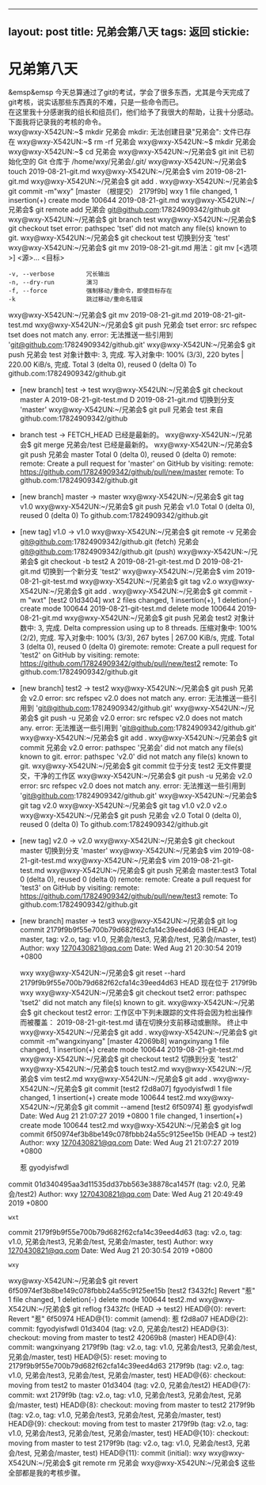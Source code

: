 
---
layout: post
title: 兄弟会第八天
tags: 返回
stickie: 
---











# 兄弟第八天  
&emsp&emsp 今天总算通过了git的考试，学会了很多东西，尤其是今天完成了git考核，说实话那些东西真的不难，只是一些命令而已。  
在这里我十分感谢我的组长和组员们，他们给予了我很大的帮助，让我十分感动。  
下面我将记录我的考核的命令。  
wxy@wxy-X542UN:~$ mkdir 兄弟会
mkdir: 无法创建目录"兄弟会": 文件已存在
wxy@wxy-X542UN:~$ rm -rf 兄弟会
wxy@wxy-X542UN:~$ mkdir 兄弟会
wxy@wxy-X542UN:~$ cd 兄弟会
wxy@wxy-X542UN:~/兄弟会$ git init
已初始化空的 Git 仓库于 /home/wxy/兄弟会/.git/
wxy@wxy-X542UN:~/兄弟会$ touch 2019-08-21-git.md
wxy@wxy-X542UN:~/兄弟会$ vim 2019-08-21-git.md 
wxy@wxy-X542UN:~/兄弟会$ git add .
wxy@wxy-X542UN:~/兄弟会$ git commit -m"wxy"
[master （根提交） 2179f9b] wxy
 1 file changed, 1 insertion(+)
 create mode 100644 2019-08-21-git.md
wxy@wxy-X542UN:~/兄弟会$ git remote add 兄弟会 git@github.com:17824909342/github.git
wxy@wxy-X542UN:~/兄弟会$ git branch test
wxy@wxy-X542UN:~/兄弟会$ git checkout tset
error: pathspec 'tset' did not match any file(s) known to git.
wxy@wxy-X542UN:~/兄弟会$ git checkout test
切换到分支 'test'
wxy@wxy-X542UN:~/兄弟会$ git mv 2019-08-21-git.md 
用法：git mv [<选项>] <源>... <目标>

    -v, --verbose         冗长输出
    -n, --dry-run         演习
    -f, --force           强制移动/重命令，即使目标存在
    -k                    跳过移动/重命名错误

wxy@wxy-X542UN:~/兄弟会$ git mv 2019-08-21-git.md  2019-08-21-git-test.md
wxy@wxy-X542UN:~/兄弟会$ git push 兄弟会 tset
error: src refspec tset does not match any.
error: 无法推送一些引用到 'git@github.com:17824909342/github.git'
wxy@wxy-X542UN:~/兄弟会$ git push 兄弟会 test
对象计数中: 3, 完成.
写入对象中: 100% (3/3), 220 bytes | 220.00 KiB/s, 完成.
Total 3 (delta 0), reused 0 (delta 0)
To github.com:17824909342/github.git
 * [new branch]      test -> test
wxy@wxy-X542UN:~/兄弟会$ git checkout master
A	2019-08-21-git-test.md
D	2019-08-21-git.md
切换到分支 'master'
wxy@wxy-X542UN:~/兄弟会$ git pull 兄弟会 test
来自 github.com:17824909342/github
 * branch            test       -> FETCH_HEAD
已经是最新的。
wxy@wxy-X542UN:~/兄弟会$ git merge 兄弟会/test
已经是最新的。
wxy@wxy-X542UN:~/兄弟会$ git push 兄弟会 master
Total 0 (delta 0), reused 0 (delta 0)
remote: 
remote: Create a pull request for 'master' on GitHub by visiting:
remote:      https://github.com/17824909342/github/pull/new/master
remote: 
To github.com:17824909342/github.git
 * [new branch]      master -> master
wxy@wxy-X542UN:~/兄弟会$ git tag v1.0
wxy@wxy-X542UN:~/兄弟会$ git push 兄弟会 v1.0
Total 0 (delta 0), reused 0 (delta 0)
To github.com:17824909342/github.git
 * [new tag]         v1.0 -> v1.0
wxy@wxy-X542UN:~/兄弟会$ git remote -v
兄弟会	git@github.com:17824909342/github.git (fetch)
兄弟会	git@github.com:17824909342/github.git (push)
wxy@wxy-X542UN:~/兄弟会$ git checkout -b test2
A	2019-08-21-git-test.md
D	2019-08-21-git.md
切换到一个新分支 'test2'
wxy@wxy-X542UN:~/兄弟会$ vim 2019-08-21-git-test.md 
wxy@wxy-X542UN:~/兄弟会$ git tag v2.o
wxy@wxy-X542UN:~/兄弟会$ git add .
wxy@wxy-X542UN:~/兄弟会$ git commit -m "wxt"
[test2 01d3404] wxt
 2 files changed, 1 insertion(+), 1 deletion(-)
 create mode 100644 2019-08-21-git-test.md
 delete mode 100644 2019-08-21-git.md
wxy@wxy-X542UN:~/兄弟会$ git push 兄弟会 test2
对象计数中: 3, 完成.
Delta compression using up to 8 threads.
压缩对象中: 100% (2/2), 完成.
写入对象中: 100% (3/3), 267 bytes | 267.00 KiB/s, 完成.
Total 3 (delta 0), reused 0 (delta 0)
giremote: 
remote: Create a pull request for 'test2' on GitHub by visiting:
remote:      https://github.com/17824909342/github/pull/new/test2
remote: 
To github.com:17824909342/github.git
 * [new branch]      test2 -> test2
wxy@wxy-X542UN:~/兄弟会$ git push 兄弟会 v2.0
error: src refspec v2.0 does not match any.
error: 无法推送一些引用到 'git@github.com:17824909342/github.git'
wxy@wxy-X542UN:~/兄弟会$ git push -u 兄弟会 v2.0
error: src refspec v2.0 does not match any.
error: 无法推送一些引用到 'git@github.com:17824909342/github.git'
wxy@wxy-X542UN:~/兄弟会$ git add .
wxy@wxy-X542UN:~/兄弟会$ git commit 兄弟会 v2.0
error: pathspec '兄弟会' did not match any file(s) known to git.
error: pathspec 'v2.0' did not match any file(s) known to git.
wxy@wxy-X542UN:~/兄弟会$ git commit 
位于分支 test2
无文件要提交，干净的工作区
wxy@wxy-X542UN:~/兄弟会$ git push -u 兄弟会 v2.0
error: src refspec v2.0 does not match any.
error: 无法推送一些引用到 'git@github.com:17824909342/github.git'
wxy@wxy-X542UN:~/兄弟会$ git tag v2.0
wxy@wxy-X542UN:~/兄弟会$ git tag
v1.0
v2.0
v2.o
wxy@wxy-X542UN:~/兄弟会$ git push 兄弟会 v2.0
Total 0 (delta 0), reused 0 (delta 0)
To github.com:17824909342/github.git
 * [new tag]         v2.0 -> v2.0
wxy@wxy-X542UN:~/兄弟会$ git checkout master
切换到分支 'master'
wxy@wxy-X542UN:~/兄弟会$ vim 2019-08-21-git-test.md 
wxy@wxy-X542UN:~/兄弟会$ vim 2019-08-21-git-test.md 
wxy@wxy-X542UN:~/兄弟会$ git push 兄弟会 master:test3
Total 0 (delta 0), reused 0 (delta 0)
remote: 
remote: Create a pull request for 'test3' on GitHub by visiting:
remote:      https://github.com/17824909342/github/pull/new/test3
remote: 
To github.com:17824909342/github.git
 * [new branch]      master -> test3
wxy@wxy-X542UN:~/兄弟会$ git log
commit 2179f9b9f55e700b79d682f62cfa14c39eed4d63 (HEAD -> master, tag: v2.o, tag: v1.0, 兄弟会/test3, 兄弟会/test, 兄弟会/master, test)
Author: wxy <1270430821@qq.com>
Date:   Wed Aug 21 20:30:54 2019 +0800

    wxy
wxy@wxy-X542UN:~/兄弟会$ git reset --hard  2179f9b9f55e700b79d682f62cfa14c39eed4d63
HEAD 现在位于 2179f9b wxy
wxy@wxy-X542UN:~/兄弟会$ git checkout tset2
error: pathspec 'tset2' did not match any file(s) known to git.
wxy@wxy-X542UN:~/兄弟会$ git checkout test2
error: 工作区中下列未跟踪的文件将会因为检出操作而被覆盖：
	2019-08-21-git-test.md
请在切换分支前移动或删除。
终止中
wxy@wxy-X542UN:~/兄弟会$ git add .
wxy@wxy-X542UN:~/兄弟会$ git commit -m"wangxinyang"
[master 42069b8] wangxinyang
 1 file changed, 1 insertion(+)
 create mode 100644 2019-08-21-git-test.md
wxy@wxy-X542UN:~/兄弟会$ git checkout test2
切换到分支 'test2'
wxy@wxy-X542UN:~/兄弟会$ touch test2.md
wxy@wxy-X542UN:~/兄弟会$ vim test2.md
wxy@wxy-X542UN:~/兄弟会$ git add .
wxy@wxy-X542UN:~/兄弟会$ git commit 
[test2 f2d8a07] fgyodyisfwdl
 1 file changed, 1 insertion(+)
 create mode 100644 test2.md
wxy@wxy-X542UN:~/兄弟会$ git commit --amend
[test2 6f50974] 惹 gyodyisfwdl
 Date: Wed Aug 21 21:07:27 2019 +0800
 1 file changed, 1 insertion(+)
 create mode 100644 test2.md
wxy@wxy-X542UN:~/兄弟会$ git log
commit 6f50974ef3b8be149c078fbbb24a55c9125ee15b (HEAD -> test2)
Author: wxy <1270430821@qq.com>
Date:   Wed Aug 21 21:07:27 2019 +0800

    惹
    gyodyisfwdl

commit 01d340495aa3d11535dd37bb563e38878ca1457f (tag: v2.0, 兄弟会/test2)
Author: wxy <1270430821@qq.com>
Date:   Wed Aug 21 20:49:49 2019 +0800

    wxt

commit 2179f9b9f55e700b79d682f62cfa14c39eed4d63 (tag: v2.o, tag: v1.0, 兄弟会/test3, 兄弟会/test, 兄弟会/master, test)
Author: wxy <1270430821@qq.com>
Date:   Wed Aug 21 20:30:54 2019 +0800

    wxy
wxy@wxy-X542UN:~/兄弟会$ git revert 6f50974ef3b8be149c078fbbb24a55c9125ee15b
[test2 f3432fc] Revert "惹"
 1 file changed, 1 deletion(-)
 delete mode 100644 test2.md
wxy@wxy-X542UN:~/兄弟会$ git reflog
f3432fc (HEAD -> test2) HEAD@{0}: revert: Revert "惹"
6f50974 HEAD@{1}: commit (amend): 惹
f2d8a07 HEAD@{2}: commit: fgyodyisfwdl
01d3404 (tag: v2.0, 兄弟会/test2) HEAD@{3}: checkout: moving from master to test2
42069b8 (master) HEAD@{4}: commit: wangxinyang
2179f9b (tag: v2.o, tag: v1.0, 兄弟会/test3, 兄弟会/test, 兄弟会/master, test) HEAD@{5}: reset: moving to 2179f9b9f55e700b79d682f62cfa14c39eed4d63
2179f9b (tag: v2.o, tag: v1.0, 兄弟会/test3, 兄弟会/test, 兄弟会/master, test) HEAD@{6}: checkout: moving from test2 to master
01d3404 (tag: v2.0, 兄弟会/test2) HEAD@{7}: commit: wxt
2179f9b (tag: v2.o, tag: v1.0, 兄弟会/test3, 兄弟会/test, 兄弟会/master, test) HEAD@{8}: checkout: moving from master to test2
2179f9b (tag: v2.o, tag: v1.0, 兄弟会/test3, 兄弟会/test, 兄弟会/master, test) HEAD@{9}: checkout: moving from test to master
2179f9b (tag: v2.o, tag: v1.0, 兄弟会/test3, 兄弟会/test, 兄弟会/master, test) HEAD@{10}: checkout: moving from master to test
2179f9b (tag: v2.o, tag: v1.0, 兄弟会/test3, 兄弟会/test, 兄弟会/master, test) HEAD@{11}: commit (initial): wxy
wxy@wxy-X542UN:~/兄弟会$ git remote rm 兄弟会
wxy@wxy-X542UN:~/兄弟会$ 
这些全部都是我的考核步骤。




